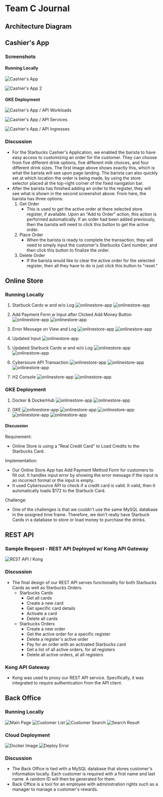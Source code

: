 # Team C Journal 
## Architecture Diagram

## Cashier's App

### Screenshots

#### Running Locally

![Cashier's App](cashiers-app-images/cashiersApp.png)

![Cashier's App 2](cashiers-app-images/cashiersApp2.png)

#### GKE Deployment

![Cashier's App / API Workloads](cashiers-app-images/cashiersApiWorkloads.png)

![Cashier's App / API Services](cashiers-app-images/cashiersApiServicesWithKong.png)

![Cashier's App / API Ingresses](cashiers-app-images/cashiersApiIngresses.png)

### Discussion

- For the Starbucks Cashier's Application, we enabled the barista to have easy access to customizing an order for the customer. They can choose from five different drink options, five different milk choices, and four different drink sizes. The first image above shows exactly this, which is what the barista will see upon page landing. The barista can also quickly set at which location the order is being made, by using the store selector placed at the top-right corner of the fixed navigation bar.
- After the barista has finished adding an order to the register, they will see what is shown in the second screenshot above. From here, the barista has three options:
  1. Get Order
     - This is used to get the active order at there selected store register, if available. Upon an "Add to Order" action, this action is performed automatically. If an order had been added previously, then the barista will need to click this button to get the active order.
  2. Place Order
     - When the barista is ready to complete the transaction, they will need to simply input the customer's Starbucks Card number, and then click this button to finalize the order.
  3. Delete Order
     - If the barista would like to clear the active order for the selected register, then all they have to do is just click this button to "reset."

## Online Store

### Running Locally

1. Starbuck Cards w and w/o Log
![onlinestore-app](onlinestore-images/sbc.png)
![onlinestore-app](onlinestore-images/sbclog.png)

2. Add Payment Form w Input after Clicked Add Money Button
![onlinestore-app](onlinestore-images/input.png)
![onlinestore-app](onlinestore-images/input1.png)

3. Error Message on View and Log
![onlinestore-app](onlinestore-images/mess.png)
![onlinestore-app](onlinestore-images/messlog.png)

4. Updated Input
![onlinestore-app](onlinestore-images/input2.png)

5. Updated Starbuck Cards w and w/o Log
![onlinestore-app](onlinestore-images/updatedsbc.png)
![onlinestore-app](onlinestore-images/updatedsbclog.png)

6. Cybersoure API Transaction
![onlinestore-app](onlinestore-images/cybersource.png)
![onlinestore-app](onlinestore-images/cybersource1.png)
![onlinestore-app](onlinestore-images/cybersource2.png)

7. H2 Console
![onlinestore-app](onlinestore-images/h2console.png)
![onlinestore-app](onlinestore-images/h2console1.png)

### GKE Deployment

1. Docker & DockerHub
![onlinestore-app](onlinestore-images/docker.png)
![onlinestore-app](onlinestore-images/dockerhub.png)

2. GKE
![onlinestore-app](onlinestore-images/cluster.png)
![onlinestore-app](onlinestore-images/workload.png)
![onlinestore-app](onlinestore-images/service.png)
![onlinestore-app](onlinestore-images/ingress.png)
![onlinestore-app](onlinestore-images/deployed.png)

#### Discussion

Requirement: 
- Online Store is using a "Real Credit Card" to Load Credits to the Starbucks Card.

Implementation:
- Our Online Store App has Add Payment Method Form for customers to fill out. It handles input error by showing the error message if the input is an incorrect format or the input is empty. 
- It used Cybersource API to check if a credit card is valid. It valid, then it automatically loads $172 to the Starbuck Card. 

Challenge: 
- One of the challenges is that we couldn't use the same MySQL database in the assigned time frame. Therefore, we don't really have Starbuck Cards in a database to store or load money to purchase the drinks.

## REST API

### Sample Request - REST API Deployed w/ Kong API Gateway

![REST API / Kong](cashiers-app-images/proofOfKongGateway.png)

### Discussion

- The final design of our REST API serves functionality for both Starbucks Cards as well as Starbucks Orders.
  - Starbucks Cards
    - Get all cards
    - Create a new card
    - Get specific card details
    - Activate a card
    - Delete all cards
  - Starbucks Orders
    - Create a new order
    - Get the active order for a specific register
    - Delete a register's active order
    - Pay for an order with an activated Starbucks card
    - Get a list of all active orders, for all registers
    - Delete all active orders, at all registers

### Kong API Gateway

- Kong was used to proxy our REST API service. Specifically, it was integrated to require authentication from the API client.

## Back Office 

### Running Locally
![Main Page](backoffice-images/main.png)
![Customer List](backoffice-images/customer-list.png)
![Customer Search](backoffice-images/customer-search.png)
![Search Result](backkoffice-images/search-result.png)

### Cloud Deployment
![Docker Image](backoffice-images/docker-image.png)
![Deploy Error](backoffice-images/deploy-error.png)

### Discussion
- The Back Office is tied with a MySQL database that stores customer's information locally. Each customer is required with a first name and last name.
A random ID will then be generated for them. 
- Back Office is a tool for an employee with administration rights such as a manager to manage a customer's rewards. 
